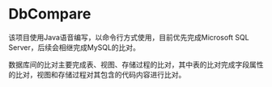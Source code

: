 # DbCompare
该项目使用Java语音编写，以命令行方式使用，目前优先完成Microsoft SQL Server，后续会相继完成MySQL的比对。

数据库间的比对主要完成表、视图、存储过程的比对，其中表的比对完成字段属性的比对，视图和存储过程对其包含的代码内容进行比对。

